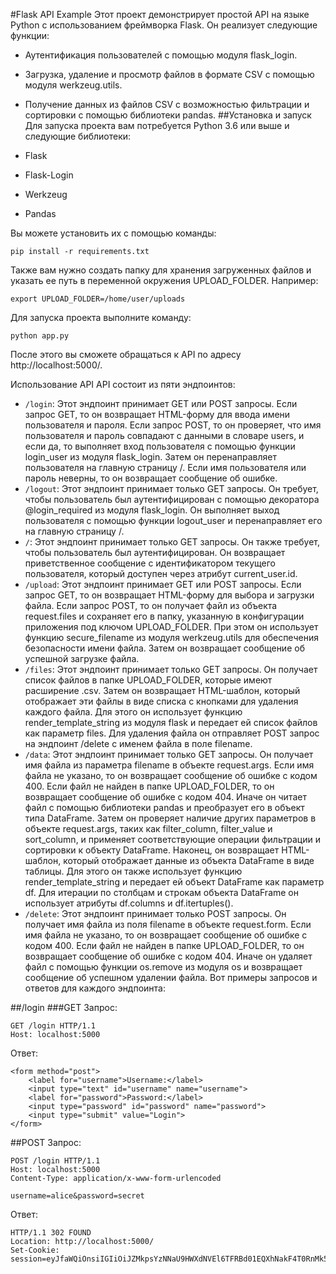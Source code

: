 #Flask API Example
Этот проект демонстрирует простой API на языке Python с использованием фреймворка Flask. Он реализует следующие функции:

- Аутентификация пользователей с помощью модуля flask_login.
- Загрузка, удаление и просмотр файлов в формате CSV с помощью модуля werkzeug.utils.
- Получение данных из файлов CSV с возможностью фильтрации и сортировки с помощью библиотеки pandas.
##Установка и запуск
Для запуска проекта вам потребуется Python 3.6 или выше и следующие библиотеки:

- Flask
- Flask-Login
- Werkzeug
- Pandas

Вы можете установить их с помощью команды:
```
pip install -r requirements.txt
```

Также вам нужно создать папку для хранения загруженных файлов и указать ее путь в переменной окружения UPLOAD_FOLDER. Например:
```
export UPLOAD_FOLDER=/home/user/uploads
```
Для запуска проекта выполните команду:
```
python app.py
```
После этого вы сможете обращаться к API по адресу http://localhost:5000/.

Использование API
API состоит из пяти эндпоинтов:

- ```/login```: Этот эндпоинт принимает GET или POST запросы. Если запрос GET, то он возвращает HTML-форму для ввода имени пользователя и пароля. Если запрос POST, то он проверяет, что имя пользователя и пароль совпадают с данными в словаре users, и если да, то выполняет вход пользователя с помощью функции login_user из модуля flask_login. Затем он перенаправляет пользователя на главную страницу /. Если имя пользователя или пароль неверны, то он возвращает сообщение об ошибке.
- ```/logout```: Этот эндпоинт принимает только GET запросы. Он требует, чтобы пользователь был аутентифицирован с помощью декоратора @login_required из модуля flask_login. Он выполняет выход пользователя с помощью функции logout_user и перенаправляет его на главную страницу /.
- ```/```: Этот эндпоинт принимает только GET запросы. Он также требует, чтобы пользователь был аутентифицирован. Он возвращает приветственное сообщение с идентификатором текущего пользователя, который доступен через атрибут current_user.id.
- ```/upload```: Этот эндпоинт принимает GET или POST запросы. Если запрос GET, то он возвращает HTML-форму для выбора и загрузки файла. Если запрос POST, то он получает файл из объекта request.files и сохраняет его в папку, указанную в конфигурации приложения под ключом UPLOAD_FOLDER. При этом он использует функцию secure_filename из модуля werkzeug.utils для обеспечения безопасности имени файла. Затем он возвращает сообщение об успешной загрузке файла.
- ```/files```: Этот эндпоинт принимает только GET запросы. Он получает список файлов в папке UPLOAD_FOLDER, которые имеют расширение .csv. Затем он возвращает HTML-шаблон, который отображает эти файлы в виде списка с кнопками для удаления каждого файла. Для этого он использует функцию render_template_string из модуля flask и передает ей список файлов как параметр files. Для удаления файла он отправляет POST запрос на эндпоинт /delete с именем файла в поле filename.
- ```/data```: Этот эндпоинт принимает только GET запросы. Он получает имя файла из параметра filename в объекте request.args. Если имя файла не указано, то он возвращает сообщение об ошибке с кодом 400. Если файл не найден в папке UPLOAD_FOLDER, то он возвращает сообщение об ошибке с кодом 404. Иначе он читает файл с помощью библиотеки pandas и преобразует его в объект типа DataFrame. Затем он проверяет наличие других параметров в объекте request.args, таких как filter_column, filter_value и sort_column, и применяет соответствующие операции фильтрации и сортировки к объекту DataFrame. Наконец, он возвращает HTML-шаблон, который отображает данные из объекта DataFrame в виде таблицы. Для этого он также использует функцию render_template_string и передает ей объект DataFrame как параметр df. Для итерации по столбцам и строкам объекта DataFrame он использует атрибуты df.columns и df.itertuples().
- ```/delete```: Этот эндпоинт принимает только POST запросы. Он получает имя файла из поля filename в объекте request.form. Если имя файла не указано, то он возвращает сообщение об ошибке с кодом 400. Если файл не найден в папке UPLOAD_FOLDER, то он возвращает сообщение об ошибке с кодом 404. Иначе он удаляет файл с помощью функции os.remove из модуля os и возвращает сообщение об успешном удалении файла.
Вот примеры запросов и ответов для каждого эндпоинта:

##/login
###GET
Запрос:
```
GET /login HTTP/1.1
Host: localhost:5000
```
Ответ:
```
<form method="post">
    <label for="username">Username:</label>
    <input type="text" id="username" name="username">
    <label for="password">Password:</label>
    <input type="password" id="password" name="password">
    <input type="submit" value="Login">
</form>
```
##POST
Запрос:
```
POST /login HTTP/1.1
Host: localhost:5000
Content-Type: application/x-www-form-urlencoded

username=alice&password=secret
```
Ответ:
```
HTTP/1.1 302 FOUND
Location: http://localhost:5000/
Set-Cookie: session=eyJfaWQiOnsiIGIiOiJZMkpsYzNNaU9HWXdNVEl6TFRBd01EQXhNakF4T0RnMk5qQXhOekUwT0RZPSJ9fQ.X9x2Lg.w8y3fK7
```

